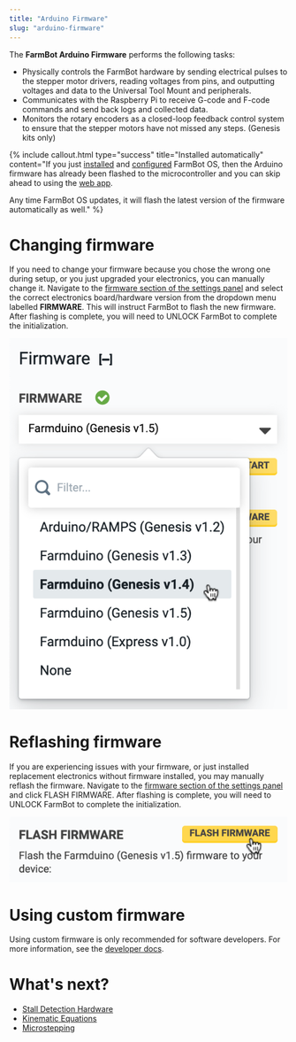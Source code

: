 ```yaml
---
title: "Arduino Firmware"
slug: "arduino-firmware"
---
```


The **FarmBot Arduino Firmware** performs the following tasks:

 * Physically controls the FarmBot hardware by sending electrical pulses to the stepper motor drivers, reading voltages from pins, and outputting voltages and data to the Universal Tool Mount and peripherals.
 * Communicates with the Raspberry Pi to receive G-code and F-code commands and send back logs and collected data.
 * Monitors the rotary encoders as a closed-loop feedback control system to ensure that the stepper motors have not missed any steps. (Genesis kits only)

{%
include callout.html
type="success"
title="Installed automatically"
content="If you just [installed](intro.md) and [configured](intro/configurator.md) FarmBot OS, then the Arduino firmware has already been flashed to the microcontroller and you can skip ahead to using the [web app](../app/intro.md).

Any time FarmBot OS updates, it will flash the latest version of the firmware automatically as well."
%}

# Changing firmware

If you need to change your firmware because you chose the wrong one during setup, or you just upgraded your electronics, you can manually change it. Navigate to the [firmware section of the settings panel](https://my.farm.bot/app/designer/settings?highlight=firmware) and select the correct electronics board/hardware version from the dropdown menu labelled **FIRMWARE**. This will instruct FarmBot to flash the new firmware. After flashing is complete, you will need to <span class="fb-button fb-yellow">UNLOCK</span> FarmBot to complete the initialization.

![firmware selection menu genesis v1.4](_images/firmware_selection_menu_genesis_v1.4.png)

# Reflashing firmware

If you are experiencing issues with your firmware, or just installed replacement electronics without firmware installed, you may manually reflash the firmware. Navigate to the [firmware section of the settings panel](https://my.farm.bot/app/designer/settings?highlight=firmware) and click <span class="fb-button fb-yellow">FLASH FIRMWARE</span>. After flashing is complete, you will need to <span class="fb-button fb-yellow">UNLOCK</span> FarmBot to complete the initialization.

![flash firmware button](_images/flash_firmware_button.png)

# Using custom firmware

Using custom firmware is only recommended for software developers. For more information, see the [developer docs](https://developer.farm.bot/docs/custom-firmware).

# What's next?

 * [Stall Detection Hardware](arduino-firmware/stall-detection-hardware.md)
 * [Kinematic Equations](arduino-firmware/kinematic-equations.md)
 * [Microstepping](arduino-firmware/microstepping.md)
